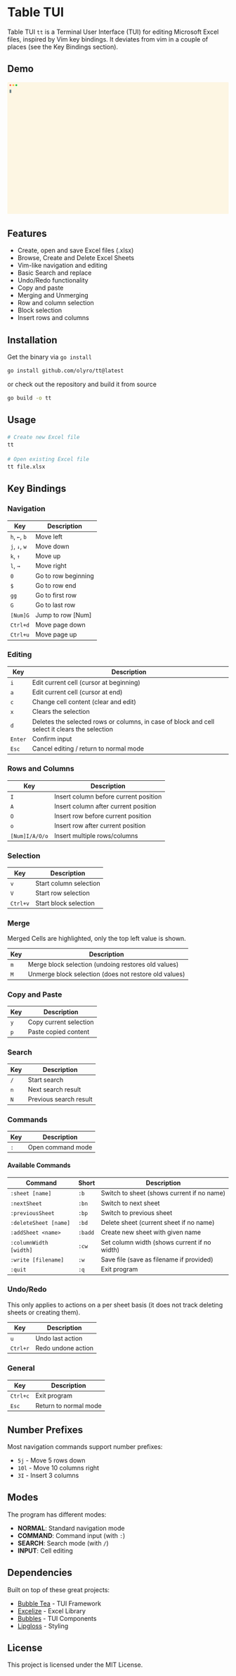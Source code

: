 # Table TUI

Table TUI `tt` is a Terminal User Interface (TUI) for editing Microsoft Excel
files, inspired by Vim key bindings. It deviates from vim in a couple of places
(see the Key Bindings section).

## Demo

![Demo](./demo.svg)

## Features

- Create, open and save Excel files (.xlsx)
- Browse, Create and Delete Excel Sheets
- Vim-like navigation and editing
- Basic Search and replace
- Undo/Redo functionality
- Copy and paste
- Merging and Unmerging
- Row and column selection
- Block selection
- Insert rows and columns

## Installation

Get the binary via `go install`

```bash
go install github.com/olyro/tt@latest
```

or check out the repository and build it from source

```bash
go build -o tt
```

## Usage

```bash
# Create new Excel file
tt

# Open existing Excel file
tt file.xlsx
```

## Key Bindings

### Navigation

| Key           | Description         |
| ------------- | ------------------- |
| `h`, `←`, `b` | Move left           |
| `j`, `↓`, `w` | Move down           |
| `k`, `↑`      | Move up             |
| `l`, `→`      | Move right          |
| `0`           | Go to row beginning |
| `$`           | Go to row end       |
| `gg`          | Go to first row     |
| `G`           | Go to last row      |
| `[Num]G`      | Jump to row [Num]   |
| `Ctrl+d`      | Move page down      |
| `Ctrl+u`      | Move page up        |

### Editing

| Key     | Description                                                                                    |
| ------- | ---------------------------------------------------------------------------------------------- |
| `i`     | Edit current cell (cursor at beginning)                                                        |
| `a`     | Edit current cell (cursor at end)                                                              |
| `c`     | Change cell content (clear and edit)                                                           |
| `x`     | Clears the selection                                                                           |
| `d`     | Deletes the selected rows or columns, in case of block and cell select it clears the selection |
| `Enter` | Confirm input                                                                                  |
| `Esc`   | Cancel editing / return to normal mode                                                         |

### Rows and Columns

| Key            | Description                           |
| -------------- | ------------------------------------- |
| `I`            | Insert column before current position |
| `A`            | Insert column after current position  |
| `O`            | Insert row before current position    |
| `o`            | Insert row after current position     |
| `[Num]I/A/O/o` | Insert multiple rows/columns          |

### Selection

| Key      | Description            |
| -------- | ---------------------- |
| `v`      | Start column selection |
| `V`      | Start row selection    |
| `Ctrl+v` | Start block selection  |

### Merge

Merged Cells are highlighted, only the top left value is shown.

| Key | Description                                           |
| --- | ----------------------------------------------------- |
| `m` | Merge block selection (undoing restores old values)   |
| `M` | Unmerge block selection (does not restore old values) |

### Copy and Paste

| Key | Description            |
| --- | ---------------------- |
| `y` | Copy current selection |
| `p` | Paste copied content   |

### Search

| Key | Description            |
| --- | ---------------------- |
| `/` | Start search           |
| `n` | Next search result     |
| `N` | Previous search result |

### Commands

| Key | Description       |
| --- | ----------------- |
| `:` | Open command mode |

#### Available Commands

| Command                | Short   | Description                                  |
| ---------------------- | ------- | -------------------------------------------- |
| `:sheet [name]`        | `:b`    | Switch to sheet (shows current if no name)   |
| `:nextSheet`           | `:bn`   | Switch to next sheet                         |
| `:previousSheet`       | `:bp`   | Switch to previous sheet                     |
| `:deleteSheet [name]`  | `:bd`   | Delete sheet (current sheet if no name)      |
| `:addSheet <name>`     | `:badd` | Create new sheet with given name             |
| `:columnWidth [width]` | `:cw`   | Set column width (shows current if no width) |
| `:write [filename]`    | `:w`    | Save file (save as filename if provided)     |
| `:quit`                | `:q`    | Exit program                                 |

### Undo/Redo

This only applies to actions on a per sheet basis (it does not track deleting sheets or creating them).

| Key      | Description        |
| -------- | ------------------ |
| `u`      | Undo last action   |
| `Ctrl+r` | Redo undone action |

### General

| Key      | Description           |
| -------- | --------------------- |
| `Ctrl+c` | Exit program          |
| `Esc`    | Return to normal mode |

## Number Prefixes

Most navigation commands support number prefixes:

- `5j` - Move 5 rows down
- `10l` - Move 10 columns right
- `3I` - Insert 3 columns

## Modes

The program has different modes:

- **NORMAL**: Standard navigation mode
- **COMMAND**: Command input (with `:`)
- **SEARCH**: Search mode (with `/`)
- **INPUT**: Cell editing

## Dependencies

Built on top of these great projects:

- [Bubble Tea](https://github.com/charmbracelet/bubbletea) - TUI Framework
- [Excelize](https://github.com/xuri/excelize) - Excel Library
- [Bubbles](https://github.com/charmbracelet/bubbles) - TUI Components
- [Lipgloss](https://github.com/charmbracelet/lipgloss) - Styling

## License

This project is licensed under the MIT License.
